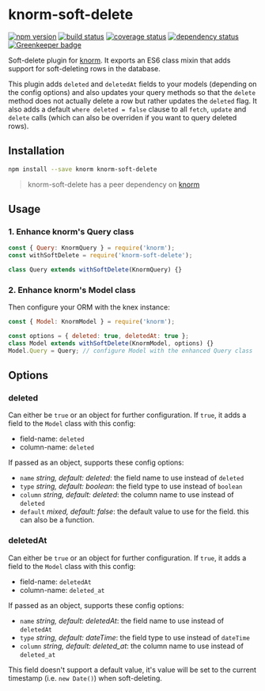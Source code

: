 # knorm-soft-delete

[![npm version](https://badge.fury.io/js/knorm-soft-delete.svg)](http://badge.fury.io/js/knorm-soft-delete)
[![build status](https://travis-ci.org/joelmukuthu/knorm-soft-delete.svg?branch=master)](https://travis-ci.org/joelmukuthu/knorm-soft-delete)
[![coverage status](https://coveralls.io/repos/github/joelmukuthu/knorm-soft-delete/badge.svg?branch=master)](https://coveralls.io/github/joelmukuthu/knorm-soft-delete?branch=master)
[![dependency status](https://david-dm.org/joelmukuthu/knorm-soft-delete.svg)](https://david-dm.org/joelmukuthu/kknorm-soft-delete)
[![Greenkeeper badge](https://badges.greenkeeper.io/joelmukuthu/knorm-soft-delete.svg)](https://greenkeeper.io/)

Soft-delete plugin for [knorm](https://www.npmjs.com/package/knorm). It exports
an ES6 class mixin that adds support for soft-deleting rows in the database.

This plugin adds `deleted` and `deletedAt` fields to your models (depending on
the config options) and also updates your query methods so that the `delete`
method does not actually delete a row but rather updates the `deleted` flag. It
also adds a default `where deleted = false` clause to all `fetch`, `update` and
`delete` calls (which can also be overriden if you want to query deleted rows).

## Installation
```bash
npm install --save knorm knorm-soft-delete
```
> knorm-soft-delete has a peer dependency on [knorm](https://www.npmjs.com/package/knorm)

## Usage
### 1. Enhance knorm's Query class

```js
const { Query: KnormQuery } = require('knorm');
const withSoftDelete = require('knorm-soft-delete');

class Query extends withSoftDelete(KnormQuery) {}
```

### 2. Enhance knorm's Model class

Then configure your ORM with the knex instance:

```js
const { Model: KnormModel } = require('knorm');

const options = { deleted: true, deletedAt: true };
class Model extends withSoftDelete(KnormModel, options) {}
Model.Query = Query; // configure Model with the enhanced Query class
```

## Options

### deleted

Can either be `true` or an object for further configuration. If `true`, it adds
a field to the `Model` class with this config:
- field-name: `deleted`
- column-name: `deleted`

If passed as an object, supports these config options:
- `name` *string, default: deleted*: the field name to use instead of
  `deleted`
- `type` *string, default: boolean*: the field type to use instead of
  `boolean`
- `column` *string, default: deleted*: the column name to use instead of
  `deleted`
- `default` *mixed, default: false*: the default value to use for the field.
  this can also be a function.

### deletedAt

Can either be `true` or an object for further configuration. If `true`, it adds
a field to the `Model` class with this config:
- field-name: `deletedAt`
- column-name: `deleted_at`

If passed as an object, supports these config options:
- `name` *string, default: deletedAt*: the field name to use instead of
  `deletedAt`
- `type` *string, default: dateTime*: the field type to use instead of
  `dateTime`
- `column` *string, default: deleted_at*: the column name to use instead of
  `deleted_at`

This field doesn't support a default value, it's value will be set to the
current timestamp (i.e. `new Date()`) when soft-deleting.
